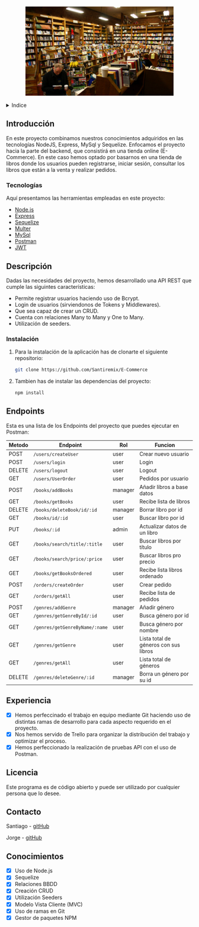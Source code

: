 <!-- LOGO -->

<p align="center">
  <img width="400" height="240" src='./assets/bookstore.jpg'>
</p>

<!-- INDICE -->
<details>
  <summary>Indice</summary>
  <ol>
    <li>
      <a href="#introduccion">Introducción</a>
      <ul>
        <li><a href="#hecho-con">Tecnologías</a></li>
      </ul>
    </li>
    <li>
      <a href="#descripción-del-proyecto">Descripción del proyecto</a>
      <ul>
        <li><a href="#instalación">Instalación</a></li>
      </ul>
    </li>
    <li><a href="#endpoints">Endpoints</a></li>
    <li><a href="#licencia">Licencia</a></li>
    <li><a href="#contacto">Contacto</a></li>
    <li><a href="#conocimientos">Conocimientos</a></li>
  </ol>
</details>

<!-- SOBRE EL PROYECTO -->

## Introducción

En este proyecto combinamos nuestros conocimientos
adquiridos en las tecnologías NodeJS, Express, MySql y Sequelize.
Enfocamos el proyecto hacia la parte del backend, que consistirá en una tienda online (E-Commerce).
En este caso hemos optado por basarnos en una tienda de libros donde los usuarios pueden registrarse,
iniciar sesión, consultar los libros que están a la venta y realizar pedidos.

### Tecnologías

Aquí presentamos las herramientas empleadas en este proyecto:

- [Node.js](https://node.org/)
- [Express](https://expressjs.com/)
- [Sequelize](https://sequelize.org/)
- [Multer](https://github.com/expressjs/multer)
- [MySql](https://MySql.org/)
- [Postman](https://www.postman.com/)
- [JWT](https://jwt.io/)

<!-- DESCRIPCION -->

## Descripción

Dadas las necesidades del proyecto, hemos desarrollado una 
API REST que cumple las siguintes características:

- Permite registrar usuarios haciendo uso de Bcrypt.
- Login de usuarios (sirviendonos de Tokens y Middlewares).
- Que sea capaz de crear un CRUD.
- Cuenta con relaciones Many to Many y One to Many.
- Utilización de seeders.

### Instalación

1. Para la instalación de la aplicación has de clonarte el siguiente repositorio:

   ```sh
   git clone https://github.com/Santiremix/E-Commerce
   ```

2. Tambien has de instalar las dependencias del proyecto:
   ```sh
   npm install
   ```

<!-- EJEMPLOS DE USO -->

## Endpoints

Esta es una lista de los Endpoints del proyecto que puedes ejecutar en Postman:

| Metodo | Endpoint                       | Rol   | Funcion                                   |
| ------ | ------------------------------ | ------- | ------------------------------------- |
| POST   | `/users/createUser`            | user    | Crear nuevo usuario                   |
| POST   | `/users/login`                 | user    | Login                                 |
| DELETE | `/users/logout`                | user    | Logout                                |
| GET    | `/users/UserOrder`             | user    | Pedidos por usuario                   |
| POST   | `/books/addBooks`              | manager | Añadir libros a base datos            |
| GET    | `/books/getBooks`              | user    | Recibe lista de libros                |
| DELETE | `/books/deleteBook/id/:id`     | manager | Borrar libro por id                   |
| GET    | `/books/id/:id`                | user    | Buscar libro por id                   |
| PUT    | `/books/:id`                   | admin   | Actualizar datos de un libro          |
| GET    | `/books/search/title/:title`   | user    | Buscar libros por título              |
| GET    | `/books/search/price/:price`   | user    | Buscar libros pro precio              |
| GET    | `/books/getBooksOrdered`       | user    | Recibe lista libros ordenado          |
| POST   | `/orders/createOrder`          | user    | Crear pedido                          |
| GET    | `/orders/getAll`               | user    | Recibe lista de pedidos               |
| POST   | `/genres/addGenre`             | manager | Añadir género                         |
| GET    | `/genres/getGenreById/:id`     | user    | Busca género por id                   |
| GET    | `/genres/getGenreByName/:name` | user    | Busca género por nombre               |
| GET    | `/genres/getGenre`             | user    | Lista total de géneros con sus libros |
| GET    | `/genres/getAll`               | user    | Lista total de géneros                |
| DELETE | `/genres/deleteGenre/:id`      | manager | Borra un género por su id             |

<!-- ROADMAP -->

## Experiencia

- [x] Hemos perfeccinado el trabajo en equipo mediante Git haciendo uso de distintas ramas de desarrollo para cada aspecto requerido en el proyecto.
- [x] Nos hemos servido de Trello para organizar la distribución del trabajo y optimizar el proceso.
- [x] Hemos perfeccionado la realización de pruebas API con el uso de Postman.

<!-- LICENCIA -->

## Licencia

Este programa es de código abierto y puede ser utilizado por cualquier persona que lo desee.

<!-- CONTACTO -->

## Contacto

Santiago - [gitHub](https://github.com/Santiremix)

Jorge - [gitHub](https://github.com/yorch82)

<!-- CONCOCIMIENTOS -->

## Conocimientos

- [x] Uso de Node.js
- [x] Sequelize
- [x] Relaciones BBDD
- [x] Creación CRUD
- [x] Utilización Seeders
- [x] Modelo Vista Cliente (MVC)
- [x] Uso de ramas en Git
- [x] Gestor de paquetes NPM
